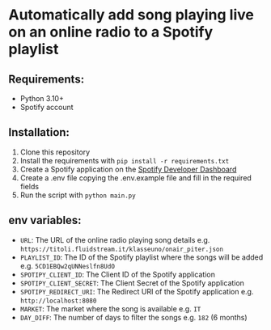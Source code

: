 # Automatically add song playing live on an online radio to a Spotify playlist

## Requirements:
- Python 3.10+
- Spotify account

## Installation:
1. Clone this repository
2. Install the requirements with `pip install -r requirements.txt`
3. Create a Spotify application on the [Spotify Developer Dashboard](https://developer.spotify.com/dashboard/applications)
4. Create a .env file copying the .env.example file and fill in the required fields
5. Run the script with `python main.py`

## env variables:
- `URL`: The URL of the online radio playing song details e.g. `https://titoli.fluidstream.it/klasseuno/onair_piter.json`
- `PLAYLIST_ID`: The ID of the Spotify playlist where the songs will be added e.g. `5CD1EBQw2qUNNeslfn8UdO`
- `SPOTIPY_CLIENT_ID`: The Client ID of the Spotify application
- `SPOTIPY_CLIENT_SECRET`: The Client Secret of the Spotify application
- `SPOTIPY_REDIRECT_URI`: The Redirect URI of the Spotify application e.g. `http://localhost:8080`
- `MARKET`: The market where the song is available e.g. `IT`
- `DAY_DIFF`: The number of days to filter the songs e.g. `182` (6 months)
